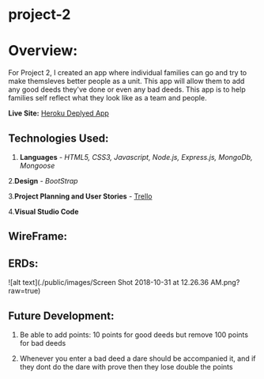 # project-2

# Overview:

For Project 2, I created an app where individual families can go and try to make themsleves better people as a unit. This app will allow them to add any good deeds they've done or even any bad deeds. This app is to help families self reflect what they look like as a team and people.

**Live Site:** [Heroku Deplyed App](https://damp-anchorage-55469.herokuapp.com/)

## Technologies Used:
1. **Languages** - _HTML5, CSS3, Javascript, Node.js, Express.js, MongoDb, Mongoose_

2.**Design** - _BootStrap_

3.**Project Planning and User Stories** - [Trello](https://trello.com/b/ewYD9Z5h/project-2)

4.**Visual Studio Code**


## WireFrame:


## ERDs:

![alt text](./public/images/Screen Shot 2018-10-31 at 12.26.36 AM.png?raw=true)


## Future Development:

1. Be able to add points: 10 points for good deeds but remove 100 points for bad deeds

2. Whenever you enter a bad deed a dare should be accompanied it, and if they dont do the dare with prove then they lose double the points 